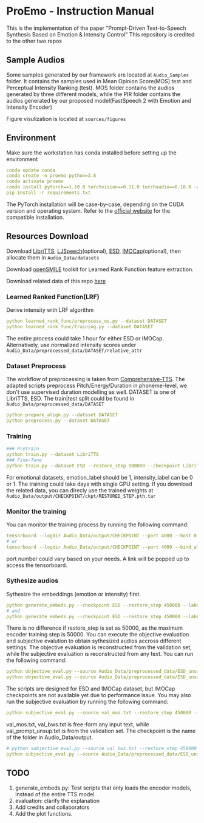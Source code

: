 # ProEmo - Instruction Manual

This is the implementation of the paper "Prompt-Driven Text-to-Speech Synthesis Based on Emotion & Intensity Control"
This repository is credited to the other two repos

## Sample Audios

Some samples generated by our framework are located at ```Audio_Samples``` folder. It contains the samples used in Mean Opinion Score(MOS) test and Perceptual Intensity Ranking (test). MOS folder contains the audios generated by three different models, while the PIR folder contains the audios generated by our proposed model(FastSpeech 2 with Emotion and Intensity Encoder)

Figure visulization is located at ```sources/figures```

## Environment

Make sure the workstation has conda installed before setting up the environment

```yaml
conda update conda
conda create -n proemo python=3.8
conda activate proemo
conda install pytorch==1.10.0 torchvision==0.11.0 torchaudio==0.10.0 -c pytorch
pip install -r requirements.txt
```

The PyTorch installation will be case-by-case, depending on the CUDA version and operating system. Refer to the [official website](https://pytorch.org/) for the compatible installation.

## Resources Download

Download [LibriTTS](https://www.openslr.org/60/), [LJSpeech](https://keithito.com/LJ-Speech-Dataset/)(optional), [ESD](https://hltsingapore.github.io/ESD/download.html), [IMOCap](https://sail.usc.edu/iemocap/)(optional), then allocate them in ```Audio_Data/datasets```

Download [openSMILE](https://github.com/audeering/opensmile/releases/tag/v3.0.0) toolkit for Learned Rank Function feature extraction.

Download related data of this repo [here](https://drive.google.com/drive/folders/1Nl49bBdAshmYoQRarWh4LJiUens-CUWZ?usp=sharing)

### Learned Ranked Function(LRF)

Derive intensity with LRF algorithm

```yaml
python learned_rank_func/preprocess_os.py --dataset DATASET
python learned_rank_func/training.py --dataset DATASET
```

The entire process could take 1 hour for either ESD or IMOCap. Alternatively, use normalized intensity scores under ```Audio_Data/preprocessed_data/DATASET/relative_attr```

### Dataset Preprocess

The workflow of preprocessing is taken from [Comprehensive-TTS](https://github.com/keonlee9420/Comprehensive-Transformer-TTS/tree/main). The adapted scripts preprocess Pitch/Energy/Duration in phoneme-level, we don't use supervised duration modelling as well. DATASET is one of LibriTTS, ESD. The train|test split could be found in ```Audio_Data/preprocessed_data/DATASET```

```yaml
python prepare_align.py --dataset DATASET
python preprocess.py --dataset DATASET
```

### Training

```yaml
### Pretrain
python train.py --dataset LibriTTS 
### Fine-Tune 
python train.py --dataset ESD --restore_step 900000 --checkpoint LibriTTS --emotion_label 1 --intensity_label 1
```

For emotional datasets, emotion_label should be 1, intensity_label can be 0 or 1.
The training could take days with single GPU setting. If you download the related data, you can direcly use the trained weights at ```Audio_Data/output/CHECKPOINT/ckpt/RESTORED_STEP.pth.tar```

### Monitor the training

You can monitor the training process by running the following command:

```yaml
tensorboard --logdir Audio_Data/output/CHECKPOINT --port 4000 --host 0.0.0.0
# or
tensorboard --logdir Audio_Data/output/CHECKPOINT --port 4000 --bind_all
```

port number could vary based on your needs. A link will be popped up to access the tensorboard.

### Sythesize audios

Sythesize the embeddings (emotion or intensity) first.

```yaml
python generate_embeds.py --checkpoint ESD --restore_step 450000 --label_type emotion
# and 
python generate_embeds.py --checkpoint ESD --restore_step 450000 --label_type intensity
```

There is no difference if restore_step is set as 50000, as the maximum encoder training step is 50000. You can execute the objective evaluation and subjective evalution to obtain sythesized audios accross different settings. The objective evaluation is reconstructed from the validation set, while the subjective evaluation is reconstructed from any text. You can run the following command:

```yaml
python objective_eval.py --source Audio_Data/preprocessed_data/ESD_unsup/val_prompt_unsup.txt --restore_step 450000 --checkpoint Audio_Data/output/CHECKPOINT --dataset DATASET --emotion_label 1 --intensity_label 0
python objective_eval.py --source Audio_Data/preprocessed_data/ESD_unsup/val_prompt_unsup.txt --restore_step 450000 --checkpoint Audio_Data/output/CHECKPOINT --dataset DATASET --emotion_label 1 --intensity_label 1
```

The scripts are designed for ESD and IMOCap dataset, but IMOCap checkpoints are not available yet due to performance issue. You may also run the subjective evaluation by running the following command:

```yaml
python subjective_eval.py --source val_mos.txt --restore_step 450000 --mode batch --checkpoint ESD --label emotion
```

val_mos.txt, val_bws.txt is free-form any input text, while val_prompt_unsup.txt is from the validation set. The checkpoint is the name of the folder in Audio_Data/output.

```yaml
# python subjective_eval.py --source val_bws.txt --restore_step 450000 --mode batch --checkpoint ESD --label intensity
python subjective_eval.py --source Audio_Data/preprocessed_data/ESD_unsup/val_prompt_unsup.txt --restore_step 450000 --mode batch --checkpoint ESD --label intensity
```

## TODO

1. generate_embeds.py: Test scripts that only loads the encoder models, instead of the entire TTS model.
2. evaluation: clarify the explanation
3. Add credits and collaborators
4. Add the plot functions.
